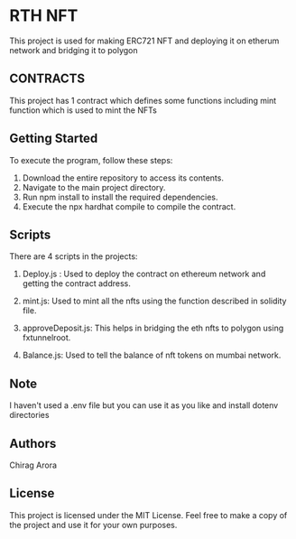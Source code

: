 
# RTH NFT
This project is used for making ERC721 NFT and deploying it on etherum network and bridging it to polygon



## CONTRACTS
This project has 1 contract which defines some functions including mint function which is used to mint the NFTs

## Getting Started
To execute the program, follow these steps:

1. Download the entire repository to access its contents.
2. Navigate to the main project directory.
3. Run npm install to install the required dependencies.
4. Execute the npx hardhat compile to compile the contract.
## Scripts

There are 4 scripts in the projects:

1. Deploy.js : Used to deploy the contract on ethereum network and getting the contract address.

2. mint.js: Used to mint all the nfts using the function described in solidity file.

3. approveDeposit.js: This helps in bridging the eth nfts to polygon using fxtunnelroot.

4. Balance.js: Used to tell the balance of nft tokens on mumbai network.

## Note

I haven't used a .env file but you can use it as you like and install dotenv directories

## Authors
Chirag Arora

## License
This project is licensed under the MIT License. Feel free to make a copy of the project and use it for your own purposes.
